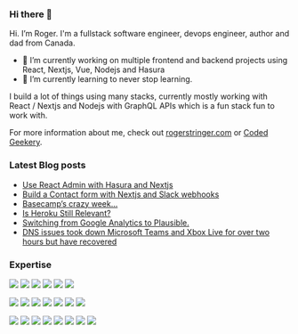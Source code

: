 ### Hi there 👋


Hi. I’m Roger. I'm a fullstack software engineer, devops engineer, author and dad from Canada.

- 🔭 I’m currently working on multiple frontend and backend projects using React, Nextjs, Vue, Nodejs and Hasura
- 🌱 I’m currently learning to never stop learning.

I build a lot of things using many stacks, currently mostly working with React / Nextjs and Nodejs with GraphQL APIs which is a fun stack fun to work with.

For more information about me, check out [rogerstringer.com](https://rogerstringer.com/) or [Coded Geekery](https://codedgeekery.com/).

### Latest Blog posts
<!-- BLOG-POST-LIST:START -->
- [Use React Admin with Hasura and Nextjs](https://codedgeekery.com/blog/react-admin-hasura)
- [Build a Contact form with Nextjs and Slack webhooks](https://codedgeekery.com/blog/contact-form-slack)
- [Basecamp’s crazy week...](https://rogerstringer.com/basecamp-crazy-week/)
- [Is Heroku Still Relevant?](https://rogerstringer.com/is-heroku-still-relevant/)
- [Switching from Google Analytics to Plausible.](https://rogerstringer.com/switching-from-google-analytics-to-plausible/)
- [DNS issues took down Microsoft Teams and Xbox Live for over two hours but have recovered](https://rogerstringer.com/dns-issues-took-down-microsoft-teams-and-xbox-live-for-over-two-hours-but-have-recovered/)
<!-- BLOG-POST-LIST:END -->


### Expertise

![](https://img.shields.io/badge/react%20-%2320232a.svg?&style=for-the-badge&logo=react&logoColor=%2361DAFB)
![](https://img.shields.io/badge/nextjs%20-%2320232a.svg?&style=for-the-badge&logo=next.js&logoColor=%2361DAFB)
![](https://img.shields.io/badge/vue%20-%2320232a.svg?&style=for-the-badge&logo=vue.js&logoColor=%2361DAFB)
![](https://img.shields.io/badge/node.js%20-%2343853D.svg?&style=for-the-badge&logo=node.js&logoColor=white)
![](https://img.shields.io/badge/php%20-%2343853D.svg?&style=for-the-badge&logo=php&logoColor=white)
![](https://img.shields.io/badge/twilio%20-%2343853D.svg?&style=for-the-badge&logo=twilio&logoColor=white&color=red)

![](https://img.shields.io/badge/Amazon%20AWS-%23232F3E?logo=amazon-aws&logoColor=white&style=for-the-badge)
![](https://img.shields.io/badge/Docker-%23316192.svg?&style=for-the-badge&logo=docker&logoColor=white)
![](https://img.shields.io/badge/Kubernetes-3DDC84?logo=kubernetes&style=for-the-badge&logoColor=white)
![](https://img.shields.io/badge/OpenFaas-3DDC84?logo=openfaas&style=for-the-badge&logoColor=white&color=blue)
![](https://img.shields.io/badge/Serverless-3DDC84?logo=serverless&style=for-the-badge&logoColor=white&color=blue)
![](https://img.shields.io/badge/Vercel-3DDC84?logo=vercel&style=for-the-badge&logoColor=white&color=blue)
![](https://img.shields.io/badge/Netlify-3DDC84?logo=netlify&style=for-the-badge&logoColor=white&color=blue)

![](https://img.shields.io/badge/GraphQL%20-%2343853D.svg?style=for-the-badge&logo=graphql&logoColor=white&color=blue) 
![](https://img.shields.io/badge/hasura%20-%2343853D.svg?style=for-the-badge&logo=hasura&logoColor=white&color=green) 
![](https://img.shields.io/badge/prisma%20-%2343853D.svg?style=for-the-badge&logo=prisma&logoColor=white&color=blue) 
![](https://img.shields.io/badge/PostgreSQL%20-%2343853D.svg?style=for-the-badge&logo=postgresql&logoColor=white&color=blue) 
![](https://img.shields.io/badge/MySQL%20-%2343853D.svg?style=for-the-badge&logo=mysql&logoColor=white&color=blue)
![](https://img.shields.io/badge/MongDB%20-%2343853D.svg?style=for-the-badge&logo=mongodb&logoColor=white&color=blue) 
![](https://img.shields.io/badge/Supabase%20-%2343853D.svg?style=for-the-badge&logo=supabase&logoColor=white&color=blue)
![](https://img.shields.io/badge/Fauna%20-%2343853D.svg?style=for-the-badge&logo=graphql&logoColor=white&color=blue)


<!--
**freekrai/freekrai** is a ✨ _special_ ✨ repository because its `README.md` (this file) appears on your GitHub profile.

Here are some ideas to get you started:

- 🔭 I’m currently working on ...
- 🌱 I’m currently learning ...
- 👯 I’m looking to collaborate on ...
- 🤔 I’m looking for help with ...
- 💬 Ask me about ...
- 📫 How to reach me: ...
- 😄 Pronouns: ...
- ⚡ Fun fact: ...
-->
